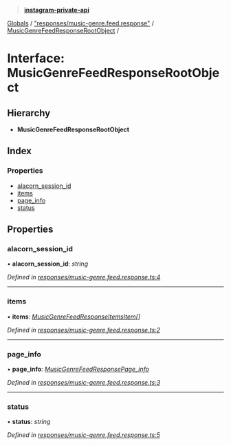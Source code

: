 > **[instagram-private-api](../README.md)**

[Globals](../README.md) / ["responses/music-genre.feed.response"](../modules/_responses_music_genre_feed_response_.md) / [MusicGenreFeedResponseRootObject](_responses_music_genre_feed_response_.musicgenrefeedresponserootobject.md) /

# Interface: MusicGenreFeedResponseRootObject

## Hierarchy

* **MusicGenreFeedResponseRootObject**

## Index

### Properties

* [alacorn_session_id](_responses_music_genre_feed_response_.musicgenrefeedresponserootobject.md#alacorn_session_id)
* [items](_responses_music_genre_feed_response_.musicgenrefeedresponserootobject.md#items)
* [page_info](_responses_music_genre_feed_response_.musicgenrefeedresponserootobject.md#page_info)
* [status](_responses_music_genre_feed_response_.musicgenrefeedresponserootobject.md#status)

## Properties

###  alacorn_session_id

• **alacorn_session_id**: *string*

*Defined in [responses/music-genre.feed.response.ts:4](https://github.com/dilame/instagram-private-api/blob/3e16058/src/responses/music-genre.feed.response.ts#L4)*

___

###  items

• **items**: *[MusicGenreFeedResponseItemsItem](_responses_music_genre_feed_response_.musicgenrefeedresponseitemsitem.md)[]*

*Defined in [responses/music-genre.feed.response.ts:2](https://github.com/dilame/instagram-private-api/blob/3e16058/src/responses/music-genre.feed.response.ts#L2)*

___

###  page_info

• **page_info**: *[MusicGenreFeedResponsePage_info](_responses_music_genre_feed_response_.musicgenrefeedresponsepage_info.md)*

*Defined in [responses/music-genre.feed.response.ts:3](https://github.com/dilame/instagram-private-api/blob/3e16058/src/responses/music-genre.feed.response.ts#L3)*

___

###  status

• **status**: *string*

*Defined in [responses/music-genre.feed.response.ts:5](https://github.com/dilame/instagram-private-api/blob/3e16058/src/responses/music-genre.feed.response.ts#L5)*